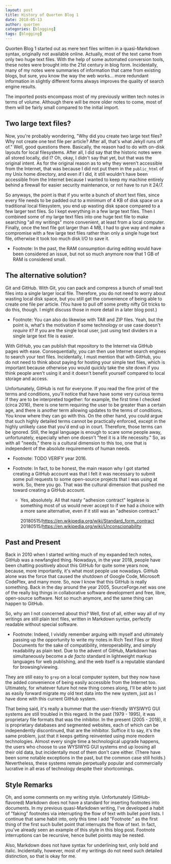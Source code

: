 ```yaml
---
layout: post
title: History of Quorten Blog 1
date: 2018-05-13
author: quorten
categories: [blogging]
tags: [blogging]
---
```


Quorten Blog 1 started out as mere text files written in a 
quasi-Markdown syntax, originally not available online.  Actually, most 
of the text came from only two huge text files.  With the help of some 
automated conversion tools, these notes were brought into the 21st 
century in blog form.  Incidentally, many of my notes were summaries of 
information that came from existing blogs, but sure, you know the way 
the web works... more redundant information in slightly different forms 
always improves the quality of search engine results.

The imported posts encompass most of my previously written tech notes in 
terms of volume.  Although there will be more older notes to come, most 
of them will be fairly small compared to the initial import.

## Two large text files?

Now, you're probably wondering, "Why did you create two large text
files?  Why not create one text file per article?  After all, that's
what Jekyll runs off of."  Well, good questions there.  Basically, the
reason had to do with on-disk layouts for local filesystems.  After
all, I did say that the historic notes were all stored locally, did I?
Oh, okay, I didn't say that yet, but that was the original intent.  As
for the original reason as to why they weren't accessible from the
Internet, that was because I did not put them in the `public_html` of
my Unix home directory, and even if I did, it still wouldn't have been
accessible from the Internet because I wanted to keep my machine
entirely behind a firewall for easier security maintenance, or not
have to run it 24/7.

So anyways, the point is that if you write a bunch of short text
files, since every file needs to be padded out to a minimum of 4 KB of
disk space on a traditional local filesystem, you end up wasting disk
space compared to a few larger text files.  So I kept everything in a
few large text files.  Then I combined some of my large text files
into one huge text file to make searching "all my writings" more
convenient, at least from a local computer.  Finally, once the text
file got larger than 4 MB, I had to give way and make a compromise
with a few large text files rather than only a single huge text file,
otherwise it took too much disk I/O to save it.

* Footnote: In the past, the RAM consumption during editing would have
  been considered an issue, but not so much anymore now that 1 GB of
  RAM is considered small.

## The alternative solution?

Git and GitHub.  With Git, you can pack and compress a bunch of small
text files into a single larger local file.  Therefore, you do not
need to worry about wasting local disk space, but you still get the
convenience of being able to create one file per article.  (You have
to pull off some pretty nifty Git tricks to do this, though.  I might
discuss those in more detail in a later blog post.)

* Footnote: You can also do likewise with TAR and ZIP files.  Yeah,
  but the point is, what's the motivation if some technology or use
  case doesn't _require_ it?  If you are the single local user, just
  using text dividers in a single large text file is easier.

With GitHub, you can publish that repository to the Internet via
GitHub pages with ease.  Consequentially, you can then use Internet
search engines to search your text files.  Incidentally, I must
mention that with GitHub, you do not need to think about paying for
hosting your simple text files, which is important because otherwise
you would quickly take the site down if you think people aren't using
it and it doesn't benefit yourself compared to local storage and
access.

Unfortunately, GitHub is not for everyone.  If you read the fine print
of the terms and conditions, you'll notice that have have some very
curious terms if they are to be interpreted together: for example, the
first time I checked (circa 2016), there is one term requiring the
user to be greater than a certain age, and there is another term
allowing updates to the terms of conditions.  You know where they can
go with this.  On the other hand, you could argue that such highly
detailed terms cannot be practically enforced, except in the highly
unlikely case that you'd end up in court.  Therefore, those terms can
be ignored.  Still, the legal language is enough to scare some people
away, unfortunately, especially when one doesn't "feel it is a life
necessity."  So, as with all "needs," there is a cultural dimension to
this too, one that is independent of the absolute requirements of
human needs.

* Footnote: TODO VERIFY year 2016.

* Footnote: In fact, to be honest, the main reason why I got started
  creating a GitHub account was that I felt it was necessary to submit
  some pull requests to some open-source projects that I was using at
  work.  So, there you go.  That was the cultural dimension that
  pushed me toward creating a GitHub account.

    * Yes, absolutely.  All that nasty "adhesion contract" legalese is
      something most of us would never accept to if we had a choice
      with a more sane alternative, even if it still was an "adhesion
      contract."

      20180515/https://en.wikipedia.org/wiki/Standard_form_contract  
      20180515/https://en.wikipedia.org/wiki/Unconscionability

## Past and Present

Back in 2010 when I started writing much of my expanded tech notes,
GitHub was a newfangled thing.  Nowadays, in the year 2018, people
have been chatting positively about this GitHub for quite some years
now, because, more importantly, it's what most people use nowadays.
GitHub alone was the force that caused the shutdown of Google Code,
Microsoft CodePlex, and many more.  So, now I know that this GitHub is
really something.  Back in the day around the year 2005,
SourceForge.net was one of the really big things in collaborative
software development and free, libre, open-source software.  Not so
much anymore, and the same thing can happen to GitHub.

So, why am I not concerned about this?  Well, first of all, either way
all of my writings are still plain text files, written in Markdown
syntax, perfectly readable without special software.

* Footnote: Indeed, I vividly remember arguing with myself and
  ultimately passing up the opportunity to write my notes in Rich Text
  Files or Word Documents for the sake of compatibility,
  interoperability, and simply readability as plain text.  Due to the
  advent of GitHub, Markdown has simultaneously become a _de facto_
  standard in lightweight markup languages for web publishing, and the
  web itself is a reputable standard for browsing/viewing.

They are still easy to `grep` on a local computer system, but they now
have the added convenience of being easily accessible from the
Internet too.  Ultimately, for whatever future hot new thing comes
along, I'll be able to just as easily forward migrate my old text data
into the new system, just as I have done with this current GitHub
system.

That being said, it's really a bummer that the user-friendly WYSIWYG
GUI systems are still troubled in this regard.  In the past (1979 -
1995), it was proprietary file formats that was the inhibitor.  In the
present (2005 - 2018), it is proprietary databases and segmented
websites, each of which can be independently discontinued, that are
the inhibitor.  Suffice it to say, it's the same problem, just that it
keeps getting reinvented using more modern technologies.  Almost every
single time a technological upgrade happens, the users who choose to
use WYSIWYG GUI systems end up loosing all their old data, but
incidentally most of them don't care either.  (There have been some
notable exceptions in the past, but the common case still holds.)
Nevertheless, these systems remain perpetually popular and
commercially lucrative in all eras of technology despite their
shortcomings.

## Style Remarks

Oh, and some comments on my writing style.  Unfortunately
(GitHub-flavored) Markdown does not have a standard for inserting
footnotes into documents.  In my previous quasi-Markdown writing, I've
developed a habit of "faking" footnotes via interrupting the flow of
text with bullet point lists.  I continue that same habit into, only
this time I add "Footnote:" as the first thing of the first such
bullet point that interrupts the flow of text.  In fact, you've
already seen an example of this style in this blog post.  Footnote
interruptions can be recursive, hence bullet points may be nested.

Also, Markdown does not have syntax for underlining text, only bold
and italic.  Incidentally, however, most of my writings do not need
such detailed distinction, so that is okay for me.
